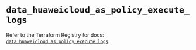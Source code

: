 # `data_huaweicloud_as_policy_execute_logs`

Refer to the Terraform Registry for docs: [`data_huaweicloud_as_policy_execute_logs`](https://registry.terraform.io/providers/huaweicloud/huaweicloud/1.71.1/docs/data-sources/as_policy_execute_logs).
